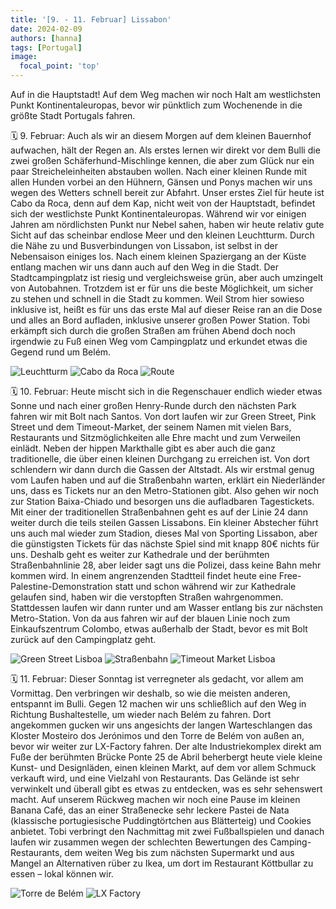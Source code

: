 ```yaml
---
title: '[9. - 11. Februar] Lissabon'
date: 2024-02-09
authors: [hanna]
tags: [Portugal]
image:
  focal_point: 'top'
---
```

Auf in die Hauptstadt! Auf dem Weg machen wir noch Halt am westlichsten Punkt Kontinentaleuropas, bevor wir pünktlich zum Wochenende in die größte Stadt Portugals fahren.

<!--more-->

🗓️ 9. Februar: Auch als wir an diesem Morgen auf dem kleinen Bauernhof aufwachen, hält der Regen an. Als erstes lernen wir direkt vor dem Bulli die zwei großen Schäferhund-Mischlinge kennen, die aber zum Glück nur ein paar Streicheleinheiten abstauben wollen. Nach einer kleinen Runde mit allen Hunden vorbei an den Hühnern, Gänsen und Ponys machen wir uns wegen des Wetters schnell bereit zur Abfahrt. Unser erstes Ziel für heute ist Cabo da Roca, denn auf dem Kap, nicht weit von der Hauptstadt, befindet sich der westlichste Punkt Kontinentaleuropas. Während wir vor einigen Jahren am nördlichsten Punkt nur Nebel sahen, haben wir heute relativ gute Sicht auf das scheinbar endlose Meer und den kleinen Leuchtturm. Durch die Nähe zu und Busverbindungen von Lissabon, ist selbst in der Nebensaison einiges los. Nach einem kleinen Spaziergang an der Küste entlang machen wir uns dann auch auf den Weg in die Stadt. Der Stadtcampingplatz ist riesig und vergleichsweise grün, aber auch umzingelt von Autobahnen. Trotzdem ist er für uns die beste Möglichkeit, um sicher zu stehen und schnell in die Stadt zu kommen. Weil Strom hier sowieso inklusive ist, heißt es für uns das erste Mal auf dieser Reise ran an die Dose und alles an Bord aufladen, inklusive unserer großen Power Station. Tobi erkämpft sich durch die großen Straßen am frühen Abend doch noch irgendwie zu Fuß einen Weg vom Campingplatz und erkundet etwas die Gegend rund um Belém. 

<img src="Leuchtturm.jpg" alt="Leuchtturm" caption="">

<img src="Cabo.jpg" alt="Cabo da Roca" caption=" ">

<img src="Route_09.02.24.jpg" alt="Route" caption=" ">

🗓️ 10. Februar: Heute mischt sich in die Regenschauer endlich wieder etwas Sonne und nach einer großen Henry-Runde durch den nächsten Park fahren wir mit Bolt nach Santos. Von dort laufen wir zur Green Street, Pink Street und dem Timeout-Market, der seinem Namen mit vielen Bars, Restaurants und Sitzmöglichkeiten alle Ehre macht und zum Verweilen einlädt. Neben der hippen Markthalle gibt es aber auch die ganz traditionelle, die über einen kleinen Durchgang zu erreichen ist. Von dort schlendern wir dann durch die Gassen der Altstadt. Als wir erstmal genug vom Laufen haben und auf die Straßenbahn warten, erklärt ein Niederländer uns, dass es Tickets nur an den Metro-Stationen gibt. Also gehen wir noch zur Station Baixa-Chiado und besorgen uns die aufladbaren Tagestickets. Mit einer der traditionellen Straßenbahnen geht es auf der Linie 24 dann weiter durch die teils steilen Gassen Lissabons. Ein kleiner Abstecher führt uns auch mal wieder zum Stadion, dieses Mal von Sporting Lissabon, aber die günstigsten Tickets für das nächste Spiel sind mit knapp 80€ nichts für uns. Deshalb geht es weiter zur Kathedrale und der berühmten Straßenbahnlinie 28, aber leider sagt uns die Polizei, dass keine Bahn mehr kommen wird. In einem angrenzenden Stadtteil findet heute eine Free-Palestine-Demonstration statt und schon während wir zur Kathedrale gelaufen sind, haben wir die verstopften Straßen wahrgenommen. Stattdessen laufen wir dann runter und am Wasser entlang bis zur nächsten Metro-Station. Von da aus fahren wir auf der blauen Linie noch zum Einkaufszentrum Colombo, etwas außerhalb der Stadt, bevor es mit Bolt zurück auf den Campingplatz geht.

<img src="Green.jpg" alt="Green Street Lisboa" caption="">

<img src="Bahn.jpg" alt="Straßenbahn" caption="">

<img src="Markt.jpg" alt="Timeout Market Lisboa" caption=" ">

🗓️ 11. Februar: Dieser Sonntag ist verregneter als gedacht, vor allem am Vormittag. Den verbringen wir deshalb, so wie die meisten anderen, entspannt im Bulli. Gegen 12 machen wir uns schließlich auf den Weg in Richtung Bushaltestelle, um wieder nach Belém zu fahren. Dort angekommen gucken wir uns angesichts der langen Warteschlangen das Kloster Mosteiro dos Jerónimos und den Torre de Belém von außen an, bevor wir weiter zur LX-Factory fahren. Der alte Industriekomplex direkt am Fuße der berühmten Brücke Ponte 25 de Abril beherbergt heute viele kleine Kunst- und Designläden, einen kleinen Markt, auf dem vor allem Schmuck verkauft wird, und eine Vielzahl von Restaurants. Das Gelände ist sehr verwinkelt und überall gibt es etwas zu entdecken, was es sehr sehenswert macht. Auf unserem Rückweg machen wir noch eine Pause im kleinen Banana Café, das an einer Straßenecke sehr leckere Pastei de Nata (klassische portugiesische Puddingtörtchen aus Blätterteig) und Cookies anbietet. Tobi verbringt den Nachmittag mit zwei Fußballspielen und danach laufen wir zusammen wegen der schlechten Bewertungen des Camping-Restaurants, dem weiten Weg bis zum nächsten Supermarkt und aus Mangel an Alternativen rüber zu Ikea, um dort im Restaurant Köttbullar zu essen – lokal können wir.

<img src="Torre.jpg" alt="Torre de Belém" caption="">

<img src="LX.jpg" alt="LX Factory" caption="">